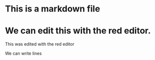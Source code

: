 # This is a markdown file
# We can edit this with the red editor.

This was edited with the red editor

We can write lines
